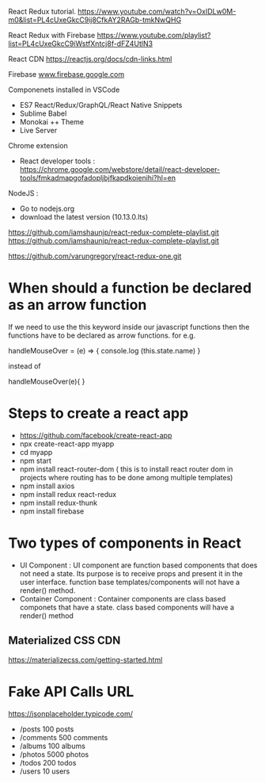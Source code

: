 React Redux tutorial.
https://www.youtube.com/watch?v=OxIDLw0M-m0&list=PL4cUxeGkcC9ij8CfkAY2RAGb-tmkNwQHG

React Redux with Firebase
https://www.youtube.com/playlist?list=PL4cUxeGkcC9iWstfXntcj8f-dFZ4UtlN3

React CDN
https://reactjs.org/docs/cdn-links.html

Firebase
www.firebase.google.com


<script crossorigin src="https://unpkg.com/react@16/umd/react.development.js"></script>
<script crossorigin src="https://unpkg.com/react-dom@16/umd/react-dom.development.js"></script>

<script crossorigin src="https://unpkg.com/react@16/umd/react.production.min.js"></script>
<script crossorigin src="https://unpkg.com/react-dom@16/umd/react-dom.production.min.js"></script>

Componenets installed in VSCode
- ES7 React/Redux/GraphQL/React Native Snippets
- Sublime Babel
- Monokai ++ Theme
- Live Server

Chrome extension
- React developer tools : https://chrome.google.com/webstore/detail/react-developer-tools/fmkadmapgofadopljbjfkapdkoienihi?hl=en

NodeJS :
- Go to nodejs.org
- download the latest version (10.13.0.lts)


https://github.com/iamshaunjp/react-redux-complete-playlist.git
https://github.com/iamshaunjp/react-redux-complete-playlist.git


https://github.com/varungregory/react-redux-one.git


When should a function be declared as an arrow function
=======================================================
If we need to use the this keyword inside our javascript functions then the functions
have to be declared as arrow functions. for e.g.

handleMouseOver = (e) => {
    console.log (this.state.name)
}

instead of 

handleMouseOver(e){
}



Steps to create a react app
===========================
- https://github.com/facebook/create-react-app
- npx create-react-app myapp
- cd myapp
- npm start
- npm install react-router-dom  ( this is to install react router dom in projects where routing has to be done among multiple
  templates)
- npm install axios 
- npm install redux react-redux 
- npm install redux-thunk
- npm install firebase

Two types of components in React
================================
- UI Component : UI component are function based components that does not need a state.  Its purpose is to receive props
  and present it in the user interface.  function base templates/components will not have a render() method.
- Container Component  : Container components are class based componets that have a state. class based components will have a render()
  method


Materialized CSS CDN
--------------------
https://materializecss.com/getting-started.html
<link rel="stylesheet" href="https://cdnjs.cloudflare.com/ajax/libs/materialize/1.0.0-rc.2/css/materialize.min.css">    

Fake API Calls URL
==================
https://jsonplaceholder.typicode.com/
- /posts 	100 posts
- /comments 	500 comments
- /albums 	100 albums
- /photos 	5000 photos
- /todos 	200 todos
- /users 	10 users

